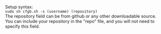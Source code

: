 Setup syntax:   
``sudo sh cfgb.sh -s (username) (repository)``   
 The repository field can be from github or any other downloadable source. You can include your repository in the "repo" file, and you will not need to specify this field.
